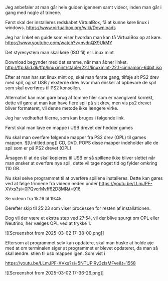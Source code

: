 
Jeg anbefaler at man går hele guiden igennem samt videor, inden man går i gang med nogle af trinene. 

Først skal der installeres redskabet VirtualBox, få at kunne køre linux i windows. 
https://www.virtualbox.org/wiki/Downloads

Jeg har linket en guide som viser hvordan man kan få VirtualBox op at køre. 
https://www.youtube.com/watch?v=nvdnQX9UkMY


Det styresystem man skal køre (ISO fil) er Linux mint 

Download begynder med det samme, når man åbner linket. 
http://ftp.klid.dk/ftp/linuxmint/stable/22.1/linuxmint-22.1-cinnamon-64bit.iso


Efter at man har sat linux mint op, skal man første gang, tilføje sit PS2 drev med spil, og sit USB  / eksterne drev hvor man ønsker at opbevare de spil som skal overføres til PS2 konsollen. 

Alternativt kan man gøre brug af tomme filer som er navngivent korrekt, dette vil gøre at man kan have flere spil på sit drev, men vis ps2 drevet bliver formateret, vil denne metode ikke længere virke. 

Jeg har vedhæftet filerne, som kan bruges i følgende link. 




Først skal man lave en mappe i USB drevet der hedder games


Nu skal man overføre følgende mapper fra PS2 drev (OPL) til games mappen. 
![[Untitled.png]]
CD, DVD, POPS disse mapper indeholder alle de spil som er på PS2 drevet (OPL)



Årsagen til at de skal kopieres til USB er så spillene ikke bliver slettet når man ønsker at overføre nye spil, dette vil tage noget tid og fylder omkring 110 GB. 


Nu skal selve programmet til at overføre spillene installeres. Dette kan gøres ved at følge trinnene fra videon neden under 
https://youtu.be/LLmJPF-XVxs?si=0PQvcrMvff62D8MI&t=916

Se videon fra 15:16 til 19:45 

Derefter skip til 25:23 som viser processen for resten af installationen. 









Dog vil der være et ekstra step ved 27:54, vil der blive spurgt om OPL eller Neutrino, her vælges OPL ved at trykke 1. 

![[Screenshot from 2025-03-02 17-38-00.png]]

Eftersom at programmet selv kan opdatere, skal man huske at holde øje med at om terminalen siger at programmet er blevet opdateret, da man så skal ændre. stien til usb mappen igen. Som vist i 

https://youtu.be/LLmJPF-XVxs?si=5NTUPiRy3zIsMFve&t=1558

![[Screenshot from 2025-03-02 17-36-26.png]]